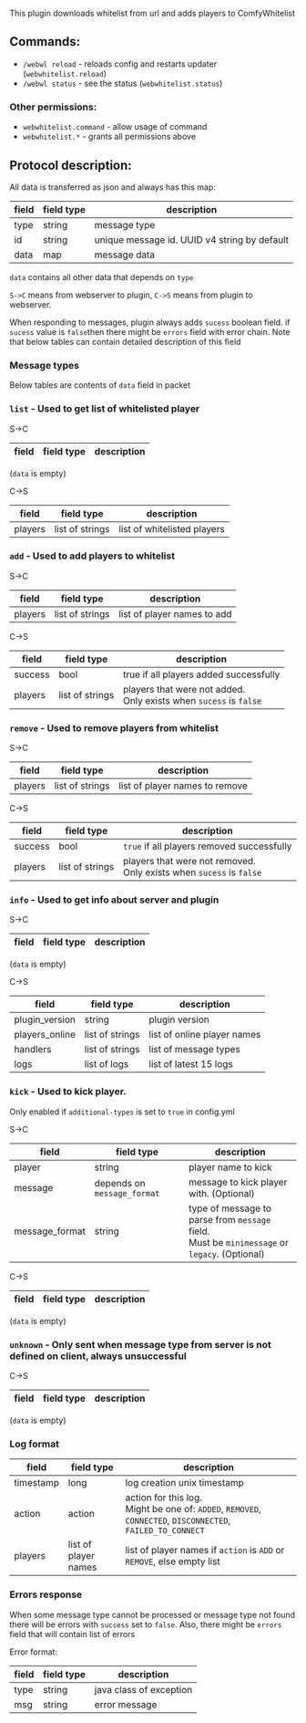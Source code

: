 This plugin downloads whitelist from url and adds players to ComfyWhitelist

## Commands:
* `/webwl reload` - reloads config and restarts updater (`webwhitelist.reload`)
* `/webwl status` - see the status (`webwhitelist.status`)

### Other permissions:
* `webwhitelist.command` - allow usage of command
* `webwhitelist.*` - grants all permissions above

## Protocol description:
All data is transferred as json and always has this map:

| field | field type | description                                  |
|-------|------------|----------------------------------------------|
| type  | string     | message type                                 |
| id    | string     | unique message id. UUID v4 string by default |
| data  | map        | message data                                 |

`data` contains all other data that depends on `type`
 
`S->C` means from webserver to plugin, `C->S` means from plugin to webserver.

When responding to messages, plugin always adds `sucess` boolean field.
if `sucess` value is `false`then there might be `errors` field with error chain.
Note that below tables can contain detailed description of this field

### Message types

Below tables are contents of `data` field in packet

### `list` - Used to get list of whitelisted player

S->C

| field | field type | description  |
|-------|------------|--------------|

(`data` is empty)

C->S

| field   | field type      | description                 |
|---------|-----------------|-----------------------------|
| players | list of strings | list of whitelisted players |

### `add` - Used to add players to whitelist

S->C

| field   | field type      | description                 |
|---------|-----------------|-----------------------------|
| players | list of strings | list of player names to add |


C->S

| field   | field type      | description                                                            |
|---------|-----------------|------------------------------------------------------------------------|
| success | bool            | true if all players added successfully                                 |
| players | list of strings | players that were not added. <br/>Only exists when `sucess` is `false` |

### `remove` - Used to remove players from whitelist

S->C

| field   | field type      | description                    |
|---------|-----------------|--------------------------------|
| players | list of strings | list of player names to remove |


C->S

| field   | field type      | description                                                              |
|---------|-----------------|--------------------------------------------------------------------------|
| success | bool            | `true` if all players removed successfully                               |
| players | list of strings | players that were not removed. <br/>Only exists when `sucess` is `false` |

### `info` - Used to get info about server and plugin

S->C

| field | field type | description  |
|-------|------------|--------------|

(`data` is empty)

C->S

| field          | field type      | description                 |
|----------------|-----------------|-----------------------------|
| plugin_version | string          | plugin version              |
| players_online | list of strings | list of online player names |
| handlers       | list of strings | list of message types       |
| logs           | list of logs    | list of latest 15 logs      |

### `kick` - Used to kick player. 
Only enabled if `additional-types` is set to `true` in config.yml

S->C

| field          | field type                  | description                                                                                      |
|----------------|-----------------------------|--------------------------------------------------------------------------------------------------|
| player         | string                      | player name to kick                                                                              |
| message        | depends on `message_format` | message to kick player with. (Optional)                                                          |
| message_format | string                      | type of message to parse from `message` field.<br/>Must be `minimessage` or `legacy`. (Optional) |


C->S

| field          | field type      | description                 |
|----------------|-----------------|-----------------------------|

(`data` is empty)

### `unknown` - Only sent when message type from server is not defined on client, always unsuccessful

C->S

| field | field type | description  |
|-------|------------|--------------|

(`data` is empty)

### Log format
| field     | field type           | description                                                                                                    |
|-----------|----------------------|----------------------------------------------------------------------------------------------------------------|
| timestamp | long                 | log creation unix timestamp                                                                                    |
| action    | action               | action for this log.<br/>Might be one of: `ADDED`, `REMOVED`, `CONNECTED`, `DISCONNECTED`, `FAILED_TO_CONNECT` |
| players   | list of player names | list of player names if `action` is `ADD` or `REMOVE`, else empty list                                         |

### Errors response
When some message type cannot be processed or message type not found there will be errors with `success` set to `false`.
Also, there might be `errors` field that will contain list of errors

Error format:

| field | field type | description             |
|-------|------------|-------------------------|
| type  | string     | java class of exception |
| msg   | string     | error message           |
